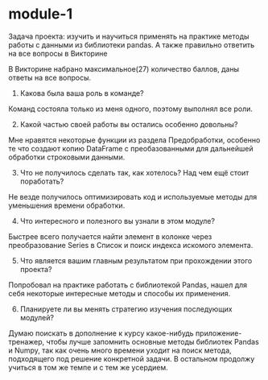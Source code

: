 # module-1
Задача проекта: изучить и научиться применять на практике методы работы с данными из библиотеки pandas. 
А также правильно ответить на все вопросы в Викторине

В Викторине набрано максимальное(27) количество баллов, даны ответы на все вопросы.

1. Какова была ваша роль в команде?

Команд состояла только из меня одного, поэтому выполнял все роли.

2. Какой частью своей работы вы остались особенно довольны?

Мне нравятся некоторые функции из раздела Предобработки, особенно те что создают копию DataFrame с преобазованными
для дальнейшей обработки строковыми данными.

3. Что не получилось сделать так, как хотелось? Над чем ещё стоит поработать?

Не везде получилось оптимизировать код и используемые методы для уменьшения времени обработки.

4. Что интересного и полезного вы узнали в этом модуле?

Быстрее всего получается найти элемент в колонке через преобразование Series в Список и поиск индекса искомого элемента.

5. Что является вашим главным результатом при прохождении этого проекта?

Попробовал на практике работать с библиотекой Pandas, нашел для себя некоторые интересные методы и способы их применения.

6. Планируете ли вы менять стратегию изучения последующих модулей? 

Думаю поискать в дополнение к курсу какое-нибудь приложение-тренажер, чтобы лучше запомнить основные методы библиотек
Pandas и Numpy, так как очень много времени уходит на поиск метода, подходящего под решение конкретной задачи.
В остальном продолжу учиться в том же темпе и с тем же усердием.